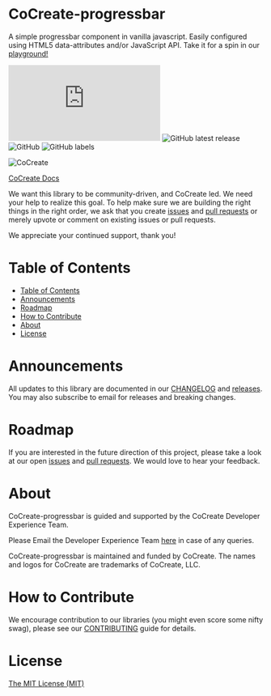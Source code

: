 # CoCreate-progressbar
A simple progressbar component in vanilla javascript. Easily configured using HTML5 data-attributes and/or JavaScript API. Take it for a spin in our [playground!](https://cocreate.app/docs/progressbar)

![GitHub file size in bytes](https://img.shields.io/github/size/CoCreate-app/CoCreate-progressbar/dist/CoCreate-progressbar.min.js?label=minified%20size&style=for-the-badge) 
![GitHub latest release](https://img.shields.io/github/v/release/CoCreate-app/CoCreate-progressbar?style=for-the-badge)
![GitHub](https://img.shields.io/github/license/CoCreate-app/CoCreate-progressbar?style=for-the-badge) 
![GitHub labels](https://img.shields.io/github/labels/CoCreate-app/CoCreate-progressbar/help%20wanted?style=for-the-badge)

![CoCreate](https://cdn.cocreate.app/logo.png)

[CoCreate Docs](https://cocreate.app/docs/progressbar)

We want this library to be community-driven, and CoCreate led. We need your help to realize this goal. To help make sure we are building the right things in the right order, we ask that you create [issues](https://github.com/CoCreate-app/Realtime_Admin_CRM_and_CMS/issues) and [pull requests](https://github.com/CoCreate-app/Realtime_Admin_CRM_and_CMS/pulls) or merely upvote or comment on existing issues or pull requests.

We appreciate your continued support, thank you!

# Table of Contents

- [Table of Contents](#table-of-contents)
- [Announcements](#announcements)
- [Roadmap](#roadmap)
- [How to Contribute](#how-to-contribute)
- [About](#about)
- [License](#license)

<a name="announcements"></a>
# Announcements

All updates to this library are documented in our [CHANGELOG](https://github.com/CoCreate-app/CoCreate-progressbar/blob/master/CHANGELOG.md) and [releases](https://github.com/CoCreate-app/CoCreate-progressbar/releases). You may also subscribe to email for releases and breaking changes. 

<a name="roadmap"></a>
# Roadmap

If you are interested in the future direction of this project, please take a look at our open [issues](https://github.com/CoCreate-app/CoCreate-progressbar/issues) and [pull requests](https://github.com/CoCreate-app/CoCreate-progressbar/pulls). We would love to hear your feedback.


<a name="about"></a>
# About

CoCreate-progressbar is guided and supported by the CoCreate Developer Experience Team.

Please Email the Developer Experience Team [here](mailto:develop@cocreate.app) in case of any queries.

CoCreate-progressbar is maintained and funded by CoCreate. The names and logos for CoCreate are trademarks of CoCreate, LLC.

<a name="contribute"></a>
# How to Contribute

We encourage contribution to our libraries (you might even score some nifty swag), please see our [CONTRIBUTING](https://github.com/CoCreate-app/CoCreate-progressbar/blob/master/CONTRIBUTING.md) guide for details.

# License
[The MIT License (MIT)](https://github.com/CoCreate-app/CoCreate-progressbar/blob/master/LICENSE)
